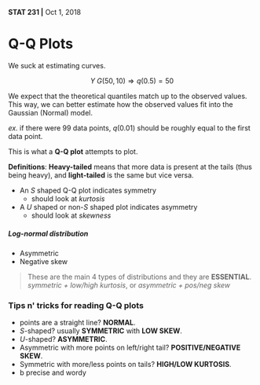 __STAT 231 |__ Oct 1, 2018

# Q-Q Plots

We suck at estimating curves.

$$ Y ~ G(50, 10) \Rightarrow q(0.5)=50 $$

We expect that the theoretical quantiles match up to the observed values. This way, we can better estimate how the observed values fit into the Gaussian (Normal) model.

_ex._ if there were 99 data points, $q(0.01)$ should be roughly equal to the first data point.

This is what a __Q-Q plot__ attempts to plot.

__Definitions__: __Heavy-tailed__ means that more data is present at the tails (thus being heavy), and __light-tailed__ is the same but vice versa.

 - An $S$ shaped Q-Q plot indicates symmetry
   - should look at _kurtosis_
 - A $U$ shaped or non-$S$ shaped plot indicates asymmetry
   - should look at _skewness_

##### Log-normal distribution
 - Asymmetric
 - Negative skew


> These are the main 4 types of distributions and they are __ESSENTIAL__.
> _symmetric + low/high kurtosis_, or _asymmetric + pos/neg skew_


### Tips n' tricks for reading Q-Q plots
 - points are a straight line? __NORMAL__.
 - $S$-shaped? usually __SYMMETRIC__ with __LOW SKEW__.
 - $U$-shaped? __ASYMMETRIC__.
 - Asymmetric with more points on left/right tail? __POSITIVE/NEGATIVE SKEW__.
 - Symmetric with more/less points on tails? __HIGH/LOW KURTOSIS__.
 - b precise and wordy
